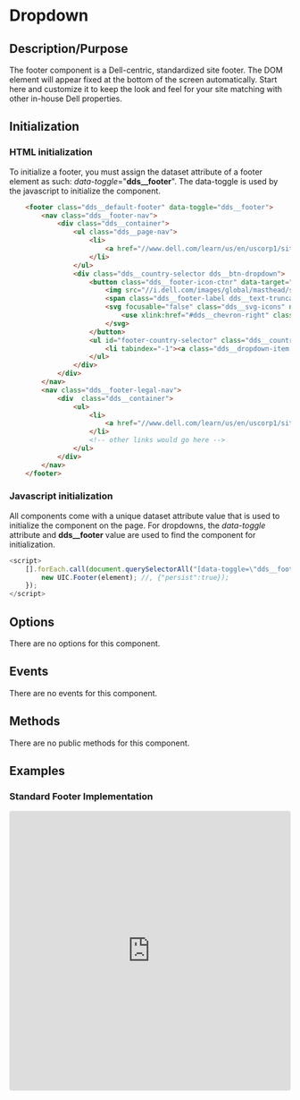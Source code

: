 # Dropdown

## Description/Purpose

The footer component is a Dell-centric, standardized site footer.  The DOM element will appear fixed at the bottom of the screen automatically. Start here and customize it to keep the look and feel for your site matching with other in-house Dell properties.

## Initialization

### HTML initialization

To initialize a footer, you must assign the dataset attribute of a footer element as such: *data-toggle*="**dds__footer**". The data-toggle is used by the javascript to initialize the component.

```HTML
    <footer class="dds__default-footer" data-toggle="dds__footer">
        <nav class="dds__footer-nav">
            <div class="dds__container">
                <ul class="dds__page-nav">
                    <li>
                        <a href="//www.dell.com/learn/us/en/uscorp1/site-terms-of-use-copyright" class="">About Dell</a>
                    </li>
                </ul>
                <div class="dds__country-selector dds__btn-dropdown">
                    <button class="dds__footer-icon-ctnr" data-target="footer-country-selector" aria-label="Country Selector" aria-haspopup="true" aria-expanded="false">
                        <img src="//i.dell.com/images/global/masthead/smlflags/us.gif" alt="USA">
                        <span class="dds__footer-label dds__text-truncate">United States</span>
                        <svg focusable="false" class="dds__svg-icons" name="chevron-right">
                            <use xlink:href="#dds__chevron-right" class="dds__svg-icons-item dds__show"></use>
                        </svg>
                    </button>
                    <ul id="footer-country-selector" class="dds__country-list dds__button-dropdown-container dds__collapse">
                        <li tabindex="-1"><a class="dds__dropdown-item dds__text-truncate" href="//www.dell.com/af/en/gen/df.aspx?refid=df&amp;s=gen&amp;~ck=cr" title="Afghanistan" data-country-code="af">Afghanistan</a></li>
                    </ul>
                </div>
            </div>
        </nav>
        <nav class="dds__footer-legal-nav">
            <div  class="dds__container">
                <ul>
                    <li>
                        <a href="//www.dell.com/learn/us/en/uscorp1/site-terms-of-use-copyright" class="">© 2019 Dell</a>
                    </li>
                    <!-- other links would go here -->
                </ul>
            </div>
        </nav>
    </footer>
```

### Javascript initialization

All components come with a unique dataset attribute  value that  is used to initialize the component on the page. For dropdowns, the *data-toggle* attribute and **dds__footer** value are used to find  the component for initialization.

```javascript
<script>
    [].forEach.call(document.querySelectorAll("[data-toggle=\"dds__footer\"]"), function(element) {
        new UIC.Footer(element); //, {"persist":true});
    });
</script>
```

## Options

 There are no options for this component.

## Events

There are no events for this component.

## Methods

There are no public methods for this component.

## Examples

### Standard Footer Implementation

<iframe
     src="https://codesandbox.io/embed/github/DDS-DLS/sandboxes/tree/master/?fontsize=14&hidenavigation=1&initialpath=%3Fdoc%3Dfooter&module=%2Fsrc%2Fcomponents%2Ffooter.txt&theme=dark&view=preview"
     style="width:100%; height:500px; border:0; border-radius: 4px; overflow:hidden;"
     title="CodeSandbox instance of DLS components"
     allow="accelerometer; ambient-light-sensor; camera; encrypted-media; geolocation; gyroscope; hid; microphone; midi; payment; usb; vr"
     sandbox="allow-forms allow-modals allow-popups allow-presentation allow-same-origin allow-scripts"
   ></iframe>

